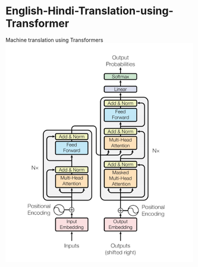 # English-Hindi-Translation-using-Transformer

Machine translation using Transformers
![Transformer](./images/transformer.png)
